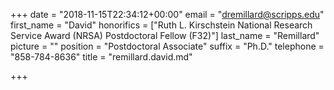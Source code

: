 +++
date = "2018-11-15T22:34:12+00:00"
email = "dremillard@scripps.edu"
first_name = "David"
honorifics = ["Ruth L. Kirschstein National Research Service Award (NRSA) Postdoctoral Fellow (F32)"]
last_name = "Remillard"
picture = ""
position = "Postdoctoral Associate"
suffix = "Ph.D."
telephone = "858-784-8636"
title = "remillard.david.md"

+++
